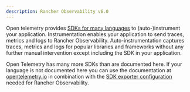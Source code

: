 ```yaml
---
description: Rancher Observability v6.0
---
```


Open telemetry provides [SDKs for many languages](https://opentelemetry.io/docs/languages/) to (auto-)instrument your application. Instrumentation enables your application to send traces, metrics and logs to Rancher Observability. Auto-instrumentation captures traces, metrics and logs for popular libraries and frameworks without any further manual intervention except including the SDK in your application.

Open Telemetry has many more SDKs than are documented here. If your language is not documented here you can use the documentation at [opentelemetry.io](https://opentelemetry.io/docs/languages/) in combination with the [SDK exporter configuration](./sdk-exporter-config.md) needed for Rancher Observability.
